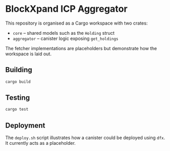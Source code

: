 # BlockXpand ICP Aggregator

This repository is organised as a Cargo workspace with two crates:

- `core` – shared models such as the `Holding` struct
- `aggregator` – canister logic exposing `get_holdings`

The fetcher implementations are placeholders but demonstrate how the workspace is laid out.

## Building

```bash
cargo build
```

## Testing

```bash
cargo test
```

## Deployment

The `deploy.sh` script illustrates how a canister could be deployed using `dfx`. It currently acts as a placeholder.

